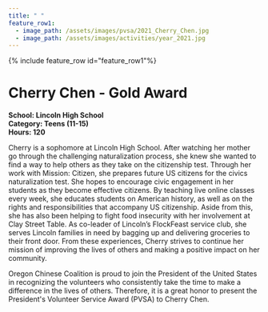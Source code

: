 ```yaml
---
title: " "
feature_row1:
  - image_path: /assets/images/pvsa/2021_Cherry_Chen.jpg
  - image_path: /assets/images/activities/year_2021.jpg
---
```


{% include feature_row id="feature_row1"%}

# Cherry Chen - Gold Award

**School: Lincoln High School**  
**Category: Teens (11-15)**  
**Hours: 120**  

Cherry is a sophomore at Lincoln High School. After watching her mother go through the challenging naturalization process, she knew she wanted to find a way to help others as they take on the citizenship test. Through her work with Mission: Citizen, she prepares future US citizens for the civics naturalization test. She hopes to encourage civic engagement in her students as they become effective citizens. By teaching live online classes every week, she educates students on American history, as well as on the rights and responsibilities that accompany US citizenship. Aside from this, she has also been helping to fight food insecurity with her involvement at Clay Street Table. As co-leader of Lincoln’s FlockFeast service club, she serves Lincoln families in need by bagging up and delivering groceries to their front door. From these experiences, Cherry strives to continue her mission of improving the lives of others and making a positive impact on her community.

Oregon Chinese Coalition is proud to join the President of the United States in recognizing the volunteers who consistently take the time to make a difference in the lives of others. Therefore, it is a great honor to present the President's Volunteer Service Award (PVSA) to Cherry Chen.
